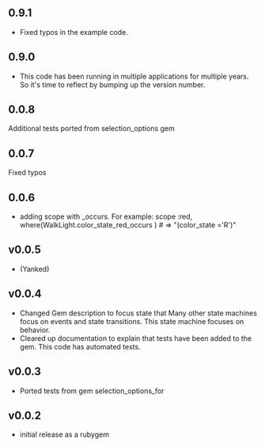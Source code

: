 ## 0.9.1
* Fixed typos in the example code. 

## 0.9.0
* This code has been running in multiple applications for multiple years. So it's time to reflect by bumping up the version number.  

## 0.0.8
  Additional tests ported from selection_options gem

## 0.0.7
  Fixed typos
  
## 0.0.6
* adding scope with _occurs.  For example:
  scope :red,   where(WalkLight.color_state_red_occurs )     # => "(color_state ='R')"  

## v0.0.5
*  (Yanked)

## v0.0.4
* Changed Gem description to focus state that Many other state machines focus on events and state transitions.
This state machine focuses on behavior.
* Cleared up documentation to explain that tests have been added to the gem.  This code has automated tests.

## v0.0.3
* Ported tests from gem selection_options_for

## v0.0.2

* initial release as a rubygem

